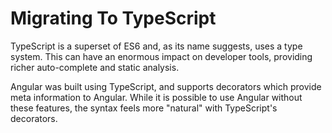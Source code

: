 # Migrating To TypeScript

TypeScript is a superset of ES6 and, as its name suggests, uses a type system. This can have an enormous impact on developer tools, providing richer auto-complete and static analysis.

Angular was built using TypeScript, and supports decorators which provide meta information to Angular. While it is possible to use Angular without these features, the syntax feels more "natural" with TypeScript's decorators.

